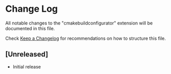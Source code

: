 # Change Log

All notable changes to the "cmakebuildconfigurator" extension will be documented in this file.

Check [Keep a Changelog](http://keepachangelog.com/) for recommendations on how to structure this file.

## [Unreleased]

- Initial release